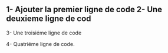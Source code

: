 1- Ajouter la premier ligne de code
2- Une deuxieme ligne de cod
-----------------------------------
3- Une troisiéme ligne de code

4- Quatriéme ligne de code.
